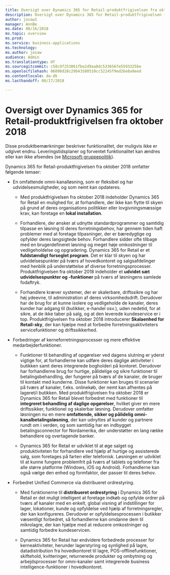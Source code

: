 ```yaml
---
title: Oversigt over Dynamics 365 for Retail-produktfrigivelsen fra oktober 2018
description: Oversigt over Dynamics 365 for Retail-produktfrigivelsen fra oktober 2018
author: josaw1
manager: AnnBe
ms.date: 08/16/2018
ms.topic: overview
ms.prod: 
ms.service: business-applications
ms.technology: 
ms.author: josaw
audience: Admin
ms.translationtype: HT
ms.sourcegitcommit: c58c9f253061fbe2d9aa8dc5336567e5593325be
ms.openlocfilehash: 06098d28c29b43580510cc52245f9ed26e8a9eed
ms.contentlocale: da-dk
ms.lasthandoff: 08/17/2018

---
```

#  <a name="overview-of-dynamics-365-for-retail-october-18-release"></a>Oversigt over Dynamics 365 for Retail-produktfrigivelsen fra oktober 2018

Disse produktbemærkninger beskriver funktionalitet, der muligvis ikke er udgivet endnu. Leveringstidsplaner og forventet funktionalitet kan ændres eller kan ikke afsendes (se [Microsoft-gruppepolitik](https://go.microsoft.com/fwlink/p/?linkid=2007332)).

Dynamics 365 for Retail-produktfrigivelsen fra oktober 2018 omfatter følgende temaer: 

- En omfattende omni-kanalløsning, som er fleksibel og har udvidelsesmuligheder, og som nemt kan opdateres.

  - Med produktfrigivelsen fra oktober 2018 indeholder Dynamics 365 for Retail en mulighed for, at forhandlere, der ikke kan flytte til skyen på grund af deres organisations politikker eller lovgivningsmæssige krav, kan foretage en **lokal installation**.

  - Forhandlere, der ønsker at udnytte standardprogrammer og samtidig tilpasse en løsning til deres forretningsbehov, har gennem tiden haft problemer med at foretage tilpasninger, der er bæredygtige og opfylder deres langsigtede behov. Forhandlere sidder ofte tilbage med en brugerdefineret løsning og meget høje omkostninger til vedligeholdelse og opgradering. Dynamics 365 for Retail er et **fuldstændigt forseglet program**. Det er klar til skyen og har udvidelsespunkter på tværs af hovedkontoret og salgsafdelinger med henblik på understøttelse af diverse forretningsprocesser. Produktfrigivelsen fra oktober 2018 indeholder et **udvidet sæt udvidelsespunkter og -funktioner** på tværs af løsningens samlede fodaftryk. 

  - Forhandlere kræver systemer, der er skalerbare, driftssikre og har høj ydeevne, til administration af deres virksomhedsdrift. Derudover har de brug for at kunne isolere og vedligeholde de kanaler, deres kunder har adgang til (butikker, e-handel osv.), uden nedetid, for at sikre, at de ikke taber på salg, og at den leverede kundeservice er i top. Produktfrigivelsen fra oktober 2018 introducerer **Skalaenhed for Retail-sky**, der kan hjælpe med at forbedre forretningsaktiviteters servicefunktioner og driftssikkerhed. 

- Forbedringer af kerneforretningsprocesser og mere effektive medarbejderfunktioner.

  - Funktioner til behandling af opgørelser ved dagens slutning er yderst vigtige for, at forhandlerne kan udføre deres daglige aktiviteter i butikken samt deres integrerede bogholderi på kontoret. Derudover har forhandlerne brug for hurtige, pålidelige og sikre funktioner til betalingsbehandling, der fungerer på tværs af de kanaler, de bruger til kontakt med kunderne. Disse funktioner kan bruges til scenarier på tværs af kanaler, f.eks. onlinekøb, der nemt kan afhentes på lageret/i butikken. Med produktfrigivelsen fra oktober 2018 er Dynamics 365 for Retail blevet forbedret med funktioner til **integreret behandling af daglige opgørelser**, hvilket giver en mere driftssikker, funktionel og skalerbar løsning. Derudover omfatter løsningen nu en mere **omfattende, sikker og pålidelig omni-kanalbetalingsløsning**, der kan udnyttes af kunder og partnere rundt om i verden, og som samtidig har en indbygget betalingsconnector for Nordamerika, der understøtter en lang række behandlere og overtagende banker. 

  - Dynamics 365 for Retail er udviklet til at øge salget og produktiviteten for forhandlere ved hjælp af hurtige og assisterede salg, som foretages på farten eller telefonisk. Løsningen er udviklet til at kunne fungere problemfrit på tværs af tablets og telefoner fra alle større platforme (Windows, iOS og Android). Forhandlerne kan også vælge den enhed og formfaktor, der passer til deres behov. 

- Forbedret Unified Commerce via distribueret ordrestyring.

  - Med funktionerne til **distribueret ordrestyring** i Dynamics 365 for Retail er det muligt intelligent at foretage indkøb og opfylde ordrer på tværs af kanaler med en enkelt, global visning af indstillinger for lager, lokationer, kunde og opfyldelse ved hjælp af forretningsregler, der kan konfigureres. Derudover er opfyldelsesprocessen i butikker væsentligt forbedret, så forhandlerne kan omdanne dem til mikrolagre, der kan hjælpe med at reducere omkostninger og samtidig forbedre kundeservicen. 

  - Dynamics 365 for Retail har endvidere forbedrede processer for kerneaktiviteter, herunder lagerstyring og synlighed på lagre, datadistribution fra hovedkontoret til lagre, POS-offlinefunktioner, skiftehold, kvitteringer, returnerede produkter og ombytning og arbejdsprocesser for omni-kanaler samt integrerede business intelligence-funktioner i hovedkontoret.


